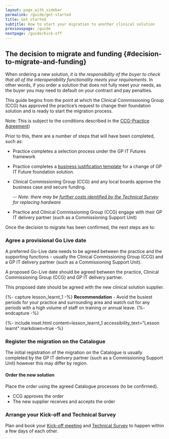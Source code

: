 ```yaml
---
layout: page_with_sidebar
permalink: /guide/get-started
title: Get started
subtitle: How to start your migration to another clinical solution
previouspage: /guide
nextpage: /guide/kick-off
---
```


## The decision to migrate and funding {#decision-to-migrate-and-funding}

When ordering a new solution, <em>it is the responsibility of the buyer to check that all of the interoperability functionality meets your requirements</em>. In other words, if you order a solution that does not fully meet your needs, as the buyer you may need to default on your contract and pay penalties.
<!-- [UPLIFT] added 'buyer beware' disclaimer to prompt practices that it's their responsibility to check interoperability -->

This guide begins from the point at which the Clinical Commissioning Group (CCG) has approved the practice’s request to change their foundation solution and is ready to start the migration process.
<!-- [UPLIFT] replaced 'system' with 'solution' -->

Note: This is subject to the conditions described in the [CCG-Practice Agreement](https://www.england.nhs.uk/publication/terms-governing-the-provision-and-receipt-of-gpsoc-services-and-gp-it-services/)) 

Prior to this, there are a number of steps that will have been completed, such as:

* Practice completes a selection process under the GP IT Futures framework
<!-- [UPLIFT] Added reference to the need for the selection process -->
* Practice completes a [business justification template](https://www.england.nhs.uk/publication/business-justification-guidance-for-change-of-gp-it-futures-foundation-solution-template/) for a change of GP IT Future foundation solution.
<!-- [UPLIFT] New process for completing business case template -->

* Clinical Commissioning Group (CCG) and any local boards approve the business case and secure funding. 

  -- _Note: there may be [further costs identified by the Technical Survey](/prm-practice-migration/guide/technical-survey) for replacing hardware_


* Practice and Clinical Commissioning Group (CCG) engage with their GP IT delivery partner (such as a Commissioning Support Unit)


Once the decision to migrate has been confirmed, the next steps are to:


### Agree a provisional Go Live date

A preferred Go-Live date needs to be agreed between the practice and the supporting functions  - usually the Clinical Commissioning Group (CCG) and a GP IT delivery partner (such as a Commissioning Support Unit). 

A proposed Go-Live date should be agreed between the practice, Clinical Commissioning Group (CCG) and GP IT delivery partner. 

This proposed date should be agreed with the new clinical solution supplier.


{%- capture lesson_learnt_1 -%}
__Recommendation__ - Avoid the busiest periods for your practice and surrounding area and watch out for any periods with a high volume of staff on training or annual leave.
{%- endcapture -%}

{%- include inset.html content=lesson_learnt_1 accessibility_text="Lesson learnt" markdown=true -%}


### Register the migration on the Catalogue

The initial registration of the migration on the Catalogue is usually completed by the GP IT delivery partner (such as a Commissioning Support Unit) however this may differ by region.
<!-- [GAP] Need to add details that explain how to complete initial registration of the migration on the Catalogue -->

#### Order the new solution
<!-- [UPLIFT] This needs to say 'order' not procure-->
<!-- [UPLIFT] replaced 'system' with 'solution' -->
Place the order using the agreed Catalogue processes (to be confirmed).

* CCG approves the order
* The new supplier receives and accepts the order

<!--
<!-- [GAP] Not sure if supplier is allowed to constrain preferred Go Live dates as indicated by practice i.e.
* The new supplier confirms the availability of the preferred Go Live dates -->

<!-- [GAP] this section is commented out because it's too generic
* Procurement documents are completed for the new supplier (target) and are “called off”/logged in the Catalogue
* The Clinical Commissioning Group (CCG) validates these procurement documents in the Catalogue
* The new supplier (target) is notified that the procurement documents have been submitted and validates them
* The new supplier (target) will confirm the availability of the preferred Go Live dates

<!--{%- capture lesson_learnt_2 -%}
__Lesson learnt__ - Submodules of the new clinical solution may need to be raised within the procurement documents and this activity can be missed. For example, appointments modules, document management, data entry forms.
{%- endcapture -%}
{%- include inset.html content=lesson_learnt_2 accessibility_text="Lesson learnt" markdown=true -%}
### Request a data extract from your existing supplier (source) {#request-data-extract}
A formal data extract request needs to be sent to the existing supplier (source) using the [steps detailed below](#steps-to-request-data-extract). This is a formal notification from the practice to the supplier for them to provide the data stored in the current clinical solution. The extract will be used in the [Initial data production phase](initial-data-production).
__The request needs to be completed as early as possible__. 
**_SLA:_**  The Source Solution Supplier has no more than 5 working days to provide all the data extract(s) you request in an agreed, encrypted, electronic format.
<br><em>(GP IT Futures Catalogue Solution Migration Process, p. 13)</em>
Data extract requests will also need to be submitted to any other suppliers who will need to migrate data. For example, any document management and scanning solutions such as DocMan or anticoagulation management software such as INR Star.
#### Steps to requesting the data extract {#steps-to-request-data-extract}
1. A request is made to the existing supplier (source) to provide a ‘Data extract request form’ or similar. This is usually sent by the GP IT delivery partner (such as a Commissioning Support Unit) but this may differ by region. 
2. The existing supplier will send a ‘Data extract request form’ (or similar) directly to the practice 
3. The practice completes and returns the form to the existing supplier (source) along with the dates of when the extract is to be delivered as advised by the new supplier (Dates for the [Initial data production phase](initial-data-production)
4. The Source Supplier will ensure that the data is transferred to the new supplier (target) safely and securely.
{%- capture lesson_learnt_4 -%}
__Lesson learnt__ - __Any delays to requesting the data extract may impact the migration timeline__ if it’s not sent well in advance of the [initial data production day](/prm-practice-migration/guide/initial-data-production).
{%- endcapture -%}
{%- include inset.html content=lesson_learnt_4 accessibility_text="Lesson learnt" markdown=true -%}
-->

### Arrange your Kick-off and Technical Survey
Plan and book your [Kick-off meeting](/prm-practice-migration/guide/kick-off) and [Technical Survey](/prm-practice-migration/guide/technical-survey) to happen within a few days of each other.
